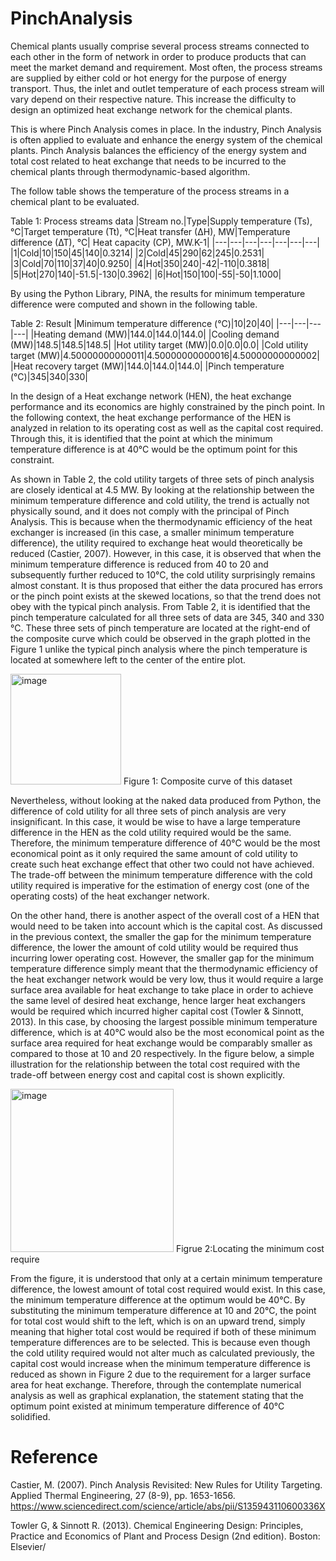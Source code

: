# PinchAnalysis
Chemical plants usually comprise several process streams connected to each other in the form of network in order to produce products that can meet the market demand and requirement. Most often, the process streams are supplied by either cold or hot energy for the purpose of energy transport. Thus, the inlet and outlet temperature of each process stream will vary depend on their respective nature. This increase the difficulty to design an optimized heat exchange network for the chemical plants.

This is where Pinch Analysis comes in place. In the industry, Pinch Analysis is often applied to evaluate and enhance the energy system of the chemical plants. Pinch Analysis balances the efficiency of the energy system and total cost related to heat exchange that needs to be incurred to the chemical plants through thermodynamic-based algorithm.

The follow table shows the temperature of the process streams in a chemical plant to be evaluated.

Table 1: Process streams data
|Stream no.|Type|Supply temperature (Ts),°C|Target temperature (Tt), °C|Heat transfer (∆H), MW|Temperature difference (∆T), °C| Heat capacity (CP), MW.K-1|
|---|---|---|---|---|---|---|
|1|Cold|10|150|45|140|0.3214|
|2|Cold|45|290|62|245|0.2531|
|3|Cold|70|110|37|40|0.9250|
|4|Hot|350|240|-42|-110|0.3818|
|5|Hot|270|140|-51.5|-130|0.3962|
|6|Hot|150|100|-55|-50|1.1000|

By using the Python Library, PINA, the results for minimum temperature difference were computed and shown in the following table.

Table 2: Result
|Minimum temperature difference (°C)|10|20|40|
|---|---|---|---|
|Heating demand (MW)|144.0|144.0|144.0|
|Cooling demand (MW)|148.5|148.5|148.5|
|Hot utility target (MW)|0.0|0.0|0.0|
|Cold utility target (MW)|4.50000000000011|4.50000000000016|4.50000000000002|
|Heat recovery target (MW)|144.0|144.0|144.0|
|Pinch temperature (°C)|345|340|330|

In the design of a Heat exchange network (HEN), the heat exchange performance and its economics are highly constrained by the pinch point. In the following context, the heat exchange performance of the HEN is analyzed in relation to its operating cost as well as the capital cost required. Through this, it is identified that the point at which the minimum temperature difference is at 40°C would be the optimum point for this constraint.

As shown in Table 2, the cold utility targets of three sets of pinch analysis are closely identical at 4.5 MW. By looking at the relationship between the minimum temperature difference and cold utility, the trend is actually not physically sound, and it does not comply with the principal of Pinch Analysis. This is because when the thermodynamic efficiency of the heat exchanger is increased (in this case, a smaller minimum temperature difference), the utility required to exchange heat would theoretically be reduced (Castier, 2007). However, in this case, it is observed that when the minimum temperature difference is reduced from 40 to 20 and subsequently further reduced to 10°C, the cold utility surprisingly remains almost constant. It is thus proposed that either the data procured has errors or the pinch point exists at the skewed locations, so that the trend does not obey with the typical pinch analysis. From Table 2, it is identified that the pinch temperature calculated for all three sets of data are 345, 340 and 330 °C. These three sets of pinch temperature are located at the right-end of the composite curve which could be observed in the graph plotted in the Figure 1 unlike the typical pinch analysis where the pinch temperature is located at somewhere left to the center of the entire plot.

<img width="177" alt="image" src="https://user-images.githubusercontent.com/69382649/186195474-d8f37b07-1b0d-4152-bed7-2a3a567cd48e.png">
Figure 1: Composite curve of this dataset

Nevertheless, without looking at the naked data produced from Python, the difference of cold utility for all three sets of pinch analysis are very insignificant. In this case, it would be wise to have a large temperature difference in the HEN as the cold utility required would be the same. Therefore, the minimum temperature difference of 40°C would be the most economical point as it only required the same amount of cold utility to create such heat exchange effect that other two could not have achieved. The trade-off between the minimum temperature difference with the cold utility required is imperative for the estimation of energy cost (one of the operating costs) of the heat exchanger network.

On the other hand, there is another aspect of the overall cost of a HEN that would need to be taken into account which is the capital cost. As discussed in the previous context, the smaller the gap for the minimum temperature difference, the lower the amount of cold utility would be required thus incurring lower operating cost. However, the smaller gap for the minimum temperature difference simply meant that the thermodynamic efficiency of the heat exchanger network would be very low, thus it would require a large surface area available for heat exchange to take place in order to achieve the same level of desired heat exchange, hence larger heat exchangers would be required which incurred higher capital cost (Towler & Sinnott, 2013). In this case, by choosing the largest possible minimum temperature difference, which is at 40°C would also be the most economical point as the surface area required for heat exchange would be comparably smaller as compared to those at 10 and 20 respectively. In the figure below, a simple illustration for the relationship between the total cost required with the trade-off between energy cost and capital cost is shown explicitly.

<img width="261" alt="image" src="https://user-images.githubusercontent.com/69382649/186196128-e755d5dc-fd48-4adf-b6d3-e6043a31a9fd.png">
Figrue 2:Locating the minimum cost require

From the figure, it is understood that only at a certain minimum temperature difference, the lowest amount of total cost required would exist. In this case, the minimum temperature difference at the optimum would be 40°C. By substituting the minimum temperature difference at 10 and 20°C, the point for total cost would shift to the left, which is on an upward trend, simply meaning that higher total cost would be required if both of these minimum temperature differences are to be selected. This is because even though the cold utility required would not alter much as calculated previously, the capital cost would increase when the minimum temperature difference is reduced as shown in Figure 2 due to the requirement for a larger surface area for heat exchange. Therefore, through the contemplate numerical analysis as well as graphical explanation, the statement stating that the optimum point existed at minimum temperature difference of 40°C solidified.

# Reference
Castier, M. (2007). Pinch Analysis Revisited: New Rules for Utility Targeting. Applied Thermal Engineering, 27 (8-9), pp. 1653-1656. https://www.sciencedirect.com/science/article/abs/pii/S135943110600336X

Towler G, & Sinnott R. (2013). Chemical Engineering Design: Principles, Practice and Economics of Plant and Process Design (2nd edition). Boston: Elsevier/
